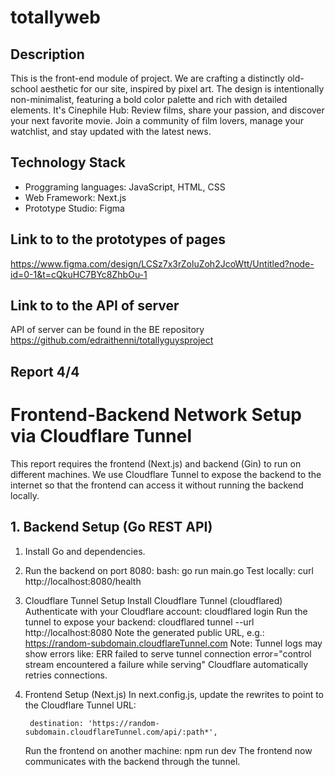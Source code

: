 # totallyweb
## Description
This is the front-end module of project. We are crafting a distinctly old-school aesthetic for our site, inspired by pixel art. The design is intentionally non-minimalist, featuring a bold color palette and rich with detailed elements.
It's Cinephile Hub: Review films, share your passion, and discover your next favorite movie. Join a community of film lovers, manage your watchlist, and stay updated with the latest news. 
## Technology Stack 
-  Proggraming languages: JavaScript, HTML, CSS
-  Web Framework: Next.js
-  Prototype Studio: Figma
## Link to to the prototypes of pages
https://www.figma.com/design/LCSz7x3rZoluZoh2JcoWtt/Untitled?node-id=0-1&t=cQkuHC7BYc8ZhbOu-1
## Link to to the API of server
API of server can be found in the BE repository https://github.com/edraithenni/totallyguysproject

## Report 4/4

# Frontend-Backend Network Setup via Cloudflare Tunnel
This report requires the frontend (Next.js) and backend (Gin) to run on different machines. We use Cloudflare Tunnel to expose the backend to the internet so that the frontend can access it without running the backend locally.

## 1. Backend Setup (Go REST API)
1. Install Go and dependencies.
2. Run the backend on port 8080:
bash:
go run main.go
Test locally:
curl http://localhost:8080/health

2. Cloudflare Tunnel Setup
    Install Cloudflare Tunnel (cloudflared)
    Authenticate with your Cloudflare account:
cloudflared login
    Run the tunnel to expose your backend:
cloudflared tunnel --url http://localhost:8080
    Note the generated public URL, e.g.:
https://random-subdomain.cloudflareTunnel.com
Note: Tunnel logs may show errors like:
ERR failed to serve tunnel connection error="control stream encountered a failure while serving"
Cloudflare automatically retries connections.

4. Frontend Setup (Next.js)
   In next.config.js, update the rewrites to point to the Cloudflare Tunnel URL:

        destination: 'https://random-subdomain.cloudflareTunnel.com/api/:path*',

    Run the frontend on another machine:
npm run dev
    The frontend now communicates with the backend through the tunnel.
